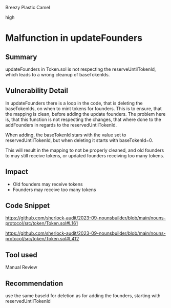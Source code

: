Breezy Plastic Camel

high

# Malfunction in updateFounders

## Summary

updateFounders in Token.sol is not respecting the reserveUntilTokenId, which leads to a wrong cleanup of baseTokenIds.

## Vulnerability Detail

In updateFounders there is a loop in the code, that is deleting the baseTokenIds, on when to mint tokens for founders. This is to ensure, that the mapping is clean, before adding the update founders. The problem here is, that this function is not respecting the changes, that where done to the addFounders in regards to the reservedUntilTokenId. 

When adding, the baseTokenId stars with the value set to reservedUntilTokenId, but when deleting it starts with baseTokenId=0.

This will result in the mapping to not be properly cleaned, and old founders to may still receive tokens, or updated founders receiving too many tokens.

## Impact

- Old founders may receive tokens
- Founders may receive too many tokens

## Code Snippet

https://github.com/sherlock-audit/2023-09-nounsbuilder/blob/main/nouns-protocol/src/token/Token.sol#L161


https://github.com/sherlock-audit/2023-09-nounsbuilder/blob/main/nouns-protocol/src/token/Token.sol#L412

## Tool used

Manual Review

## Recommendation

use the same baseId for deletion as for adding the founders, starting with reservedUntilTokenId
